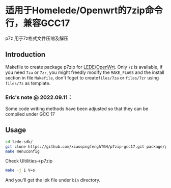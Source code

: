 # 适用于Homelede/Openwrt的7zip命令行，兼容GCC17
p7z 用于7z格式文件压缩及解压

## Introduction
Makefile to create package p7zip for [LEDE](https://lede-project.org)/[OpenWrt](https://openwrt.org/).
Only `7z` is available, if you need `7za` or `7zr`, you might freedly modify the `MAKE_FLAGS` and the install section in file `Makefile`, don't foget to create`files/7za` or `files/7zr` using `files/7z` as template.

### Eric's note @ 2022.09.11：
Some code writing methods have been adjusted so that they can be compiled under GCC 17

## Usage
```bash
cd lede-sdk/
git clone https://github.com/xiaoqingfengATGH/p7zip-gcc17.git package/p7zip
make menuconfig
```

Check Ultilities->p7zip

```bash
make -j 1 V=s
```

And you'll get the ipk file under `bin` directory.
